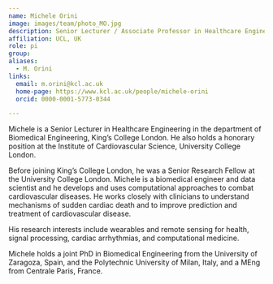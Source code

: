 ```yaml
---
name: Michele Orini
image: images/team/photo_MO.jpg
description: Senior Lecturer / Associate Professor in Healthcare Engineering
affiliation: UCL, UK
role: pi
group:
aliases:
  - M. Orini
links:
  email: m.orini@kcl.ac.uk
  home-page: https://www.kcl.ac.uk/people/michele-orini
  orcid: 0000-0001-5773-0344

---
```


Michele is a Senior Lecturer in Healthcare Engineering in the department of Biomedical Engineering, King’s College London. He also holds a honorary position at the Institute of Cardiovascular Science, University College London.

Before joining King’s College London, he was a Senior Research Fellow at the University College London. Michele is a biomedical engineer and data scientist and he develops and uses computational approaches to combat cardiovascular diseases. He works closely with clinicians to understand mechanisms of sudden cardiac death and to improve prediction and treatment of cardiovascular disease.

His research interests include wearables and remote sensing for health, signal processing, cardiac arrhythmias, and computational medicine.

Michele holds a joint PhD in Biomedical Engineering from the University of Zaragoza, Spain, and the Polytechnic University of Milan, Italy, and a MEng from Centrale Paris, France.
